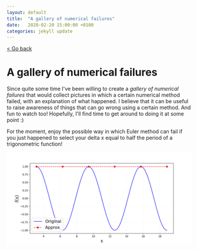 ```yaml
---
layout: default
title:  "A gallery of numerical failures"
date:   2020-02-20 15:00:00 +0100
categories: jekyll update
---
```


[< Go back](https://camillejr.github.io/science-docs/)

# A gallery of numerical failures

Since quite some time I've been willing to create a *gallery of numerical failures* that would collect pictures in which a certain numerical method failed, with an explanation of what happened. I believe that it can be useful to raise awareness of things that can go wrong using a certain method. And fun to watch too! Hopefully, I'll find time to get around to doing it at some point :)

For the moment, enjoy the possible way in which Euler method can fail if you just happened to select your delta x equal to half the period of a trigonometric function!

<p align="center">
  <img src="https://github.com/camillejr/numerical-methods/raw/master/numerical-integration/euler-method-sin-unfortunate.png">
</p>
